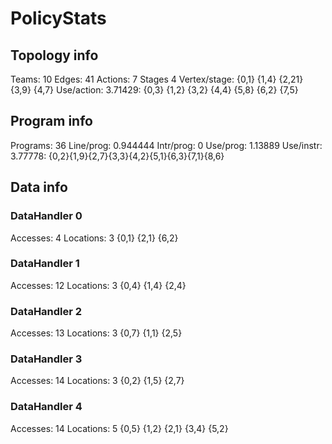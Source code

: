 # PolicyStats
## Topology info
Teams:		10
Edges:		41
Actions:	7
Stages		4
Vertex/stage:	{0,1} {1,4} {2,21} {3,9} {4,7} 
Use/action:	3.71429: {0,3} {1,2} {3,2} {4,4} {5,8} {6,2} {7,5} 

## Program info
Programs:	36
Line/prog:	0.944444
Intr/prog:	0
Use/prog:	1.13889
Use/instr:	3.77778: {0,2}{1,9}{2,7}{3,3}{4,2}{5,1}{6,3}{7,1}{8,6}

## Data info

### DataHandler 0
Accesses:	4
Locations:	3
{0,1} {2,1} {6,2} 

### DataHandler 1
Accesses:	12
Locations:	3
{0,4} {1,4} {2,4} 

### DataHandler 2
Accesses:	13
Locations:	3
{0,7} {1,1} {2,5} 

### DataHandler 3
Accesses:	14
Locations:	3
{0,2} {1,5} {2,7} 

### DataHandler 4
Accesses:	14
Locations:	5
{0,5} {1,2} {2,1} {3,4} {5,2} 